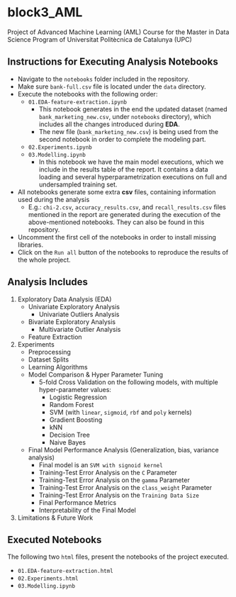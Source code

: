 # block3_AML
Project of Advanced Machine Learning (AML) Course for the Master in Data Science Program of Universitat Politècnica de Catalunya (UPC)

## Instructions for Executing Analysis Notebooks

* Navigate to the `notebooks` folder included in the repository.
* Make sure `bank-full.csv` file is located under the `data` directory.
* Execute the notebooks with the following order:
	* `01.EDA-feature-extraction.ipynb`
		* This notebook generates in the end the updated dataset (named `bank_marketing_new.csv`, under `notebooks` directory), which includes all the changes introduced during **EDA**.
		* The new file (`bank_marketing_new.csv`) is being used from the second notebook in order to complete the modeling part.
	* `02.Experiments.ipynb`
    * `03.Modelling.ipynb`
        * In this notebook we have the main model executions, which we include in the results table of the report. It contains a data loading and several hyperparametrization executions on full and undersampled training set. 
* All notebooks generate some extra **csv** files, containing information used during the analysis
	* E.g.: `chi-2.csv`, `accuracy_results.csv`, and `recall_results.csv` files mentioned in the report are generated during the execution of the above-mentioned notebooks. They can also be found in this repository.
* Uncomment the first cell of the notebooks in order to install missing libraries.
* Click on the `Run all` button of the notebooks to reproduce the results of the whole project.

## Analysis Includes
1. Exploratory Data Analysis (EDA)
    * Univariate Exploratory Analysis
        * Univariate Outliers Analysis
    * Bivariate Exploratory Analysis
        * Multivariate Outlier Analysis
    * Feature Extraction
2. Experiments
    * Preprocessing
    * Dataset Splits
    * Learning Algorithms
    * Model Comparison & Hyper Parameter Tuning
    	* 5-fold Cross Validation on the following models, with multiple hyper-parameter values:
     		* Logistic Regression
       		* Random Forest
       		* SVM (with `linear`, `sigmoid`, `rbf` and `poly` kernels)
       		* Gradient Boosting
       		* kNN
       		* Decision Tree
       		* Naive Bayes
    * Final Model Performance Analysis (Generalization, bias, variance analysis)
        * Final model is an `SVM with signoid kernel`
        * Training-Test Error Analysis on the `C` Parameter
        * Training-Test Error Analysis on the `gamma` Parameter
        * Training-Test Error Analysis on the `class_weight` Parameter
        * Training-Test Error Analysis on the `Training Data Size`
        * Final Performance Metrics
        * Interpretability of the Final Model
3. Limitations & Future Work

## Executed Notebooks
The following two `html` files, present the notebooks of the project executed.
* `01.EDA-feature-extraction.html`
* `02.Experiments.html`
* `03.Modelling.ipynb`
